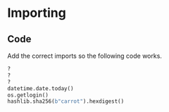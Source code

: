 # Importing

## Code

Add the correct imports so the following code works.

```python
?
?
?
datetime.date.today()
os.getlogin()
hashlib.sha256(b"carrot").hexdigest()
```
